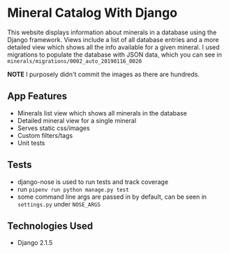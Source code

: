 # Mineral Catalog With Django
This website displays information about minerals in a database using the Django framework. Views include a list of all database entries and a more detailed view which shows all the info available
for a given mineral. I used migrations to populate the database with JSON data, which you can see in ```minerals/migrations/0002_auto_20190116_0020```

**NOTE** I purposely didn't commit the images as there are hundreds.

## App Features
* Minerals list view which shows all minerals in the database
* Detailed mineral view for a single mineral
* Serves static css/images
* Custom filters/tags
* Unit tests

## Tests
- django-nose is used to run tests and track coverage
- run ```pipenv run python manage.py test```
- some command line args are passed in by default, can be seen in ```settings.py``` under ```NOSE_ARGS```

## Technologies Used
* Django 2.1.5